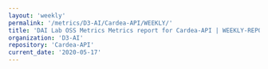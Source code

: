 ```yaml
---
layout: 'weekly'
permalink: '/metrics/D3-AI/Cardea-API/WEEKLY/'
title: 'DAI Lab OSS Metrics Metrics report for Cardea-API | WEEKLY-REPORT-2020-05-17'
organization: 'D3-AI'
repository: 'Cardea-API'
current_date: '2020-05-17'
---
```

